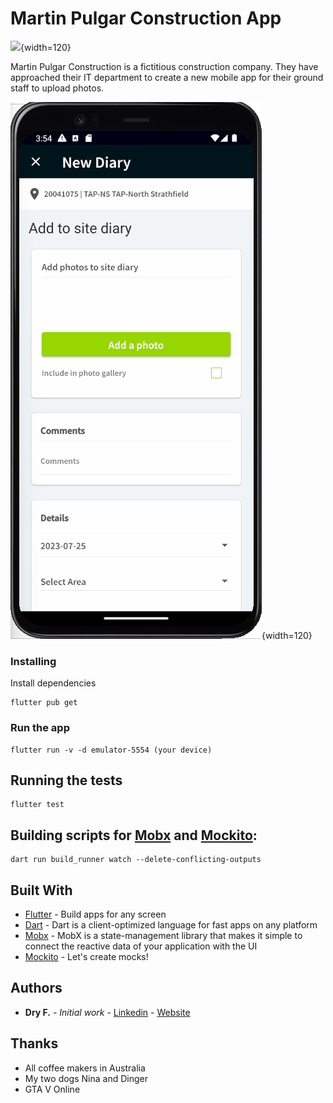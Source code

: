 # Martin Pulgar Construction App

![](header1.jpg){width=120}

Martin Pulgar Construction is a fictitious construction company. They have approached their IT department to create a new mobile app for their ground staff to upload photos.

![](header.gif){width=120}

### Installing

Install dependencies

```
flutter pub get
```

### Run the app

```
flutter run -v -d emulator-5554 (your device)
```

## Running the tests

```
flutter test
```

## Building scripts for [Mobx](https://pub.dev/packages/mobx) and [Mockito](https://pub.dev/packages/mockito):

```
dart run build_runner watch --delete-conflicting-outputs
```

## Built With

* [Flutter](https://flutter.dev) - Build apps for any screen
* [Dart](https://dart.dev) - Dart is a client-optimized language for fast apps on any platform
* [Mobx](https://pub.dev/packages/mobx) - MobX is a state-management library that makes it simple to connect the reactive data of your application with the UI
* [Mockito](https://pub.dev/packages/mockito) - Let's create mocks!

## Authors

* **Dry F.** - *Initial work* - [Linkedin](https://www.linkedin.com/in/dreyfiferreira) - [Website](https://dreyfi.com)

## Thanks

* All coffee makers in Australia
* My two dogs Nina and Dinger
* GTA V Online